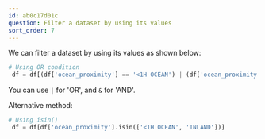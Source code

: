```yaml
---
id: ab0c17d01c
question: Filter a dataset by using its values
sort_order: 7
---
```


We can filter a dataset by using its values as shown below:

```python
# Using OR condition
 df = df[(df['ocean_proximity'] == '<1H OCEAN') | (df['ocean_proximity'] == 'INLAND')]
```

You can use `|` for 'OR', and `&` for 'AND'.

Alternative method:

```python
# Using isin()
 df = df[df['ocean_proximity'].isin(['<1H OCEAN', 'INLAND'])]
```